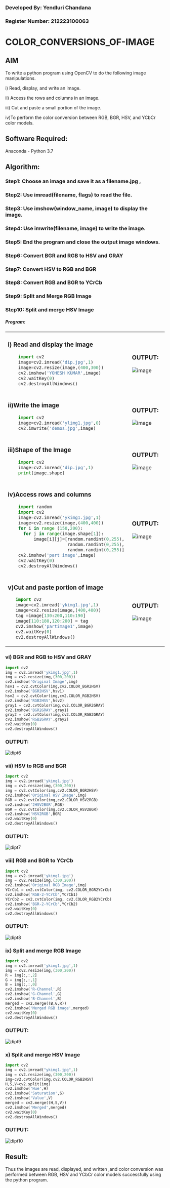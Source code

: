 ### Developed By: Yendluri Chandana
### Register Number: 212223100063

# COLOR_CONVERSIONS_OF-IMAGE
## AIM
To write a python program using OpenCV to do the following image manipulations.

i) Read, display, and write an image.

ii) Access the rows and columns in an image.

iii) Cut and paste a small portion of the image.

iv)To perform the color conversion between RGB, BGR, HSV, and YCbCr color models.


## Software Required:
Anaconda - Python 3.7
## Algorithm:
### Step1: Choose an image and save it as a filename.jpg ,
### Step2: Use imread(filename, flags) to read the file.
### Step3: Use imshow(window_name, image) to display the image.
### Step4: Use imwrite(filename, image) to write the image.
### Step5: End the program and close the output image windows.
### Step6: Convert BGR and RGB to HSV and GRAY
### Step7: Convert HSV to RGB and BGR
### Step8: Convert RGB and BGR to YCrCb
### Step9: Split and Merge RGB Image
### Step10: Split and merge HSV Image

##### Program:

<table>
  <tr>
    <td width=50%>

### i) Read and display the image
```Python
    import cv2
    image=cv2.imread('dip.jpg',1)
    image=cv2.resize(image,(400,300))
    cv2.imshow('YOHESH KUMAR',image)
    cv2.waitKey(0)
    cv2.destroyAllWindows()
``` 
  </td>
  <td>

### OUTPUT:
![image](https://github.com/YendluriChandana/COLOR_CONVERSIONS_OF-IMAGE/assets/139842204/126a22f7-02b1-4047-b618-5a9a47b01632)


  </td>
  </tr>

   <tr>
    <td width=50%>

### ii)Write the image
```Python
    import cv2
    image=cv2.imread('ylimg1.jpg',0)
    cv2.imwrite('demos.jpg',image)
```
  </td>
  <td>

### OUTPUT:
![image](https://github.com/YendluriChandana/COLOR_CONVERSIONS_OF-IMAGE/assets/139842204/aae6b937-f3b8-48aa-8b98-bd80f4123f5b)


  </td>
  </tr>
  <tr>
    <td width=50%>

### iii)Shape of the Image
```Python
    import cv2
    image=cv2.imread('dip.jpg',1)
    print(image.shape)
```
  </td>
  <td>

### OUTPUT:
![image](https://github.com/YendluriChandana/COLOR_CONVERSIONS_OF-IMAGE/assets/139842204/737f0d32-b73a-4330-b64f-8ee6ab7b98aa)


  </td>
  </tr>
  <tr>
    <td>
      
### iv)Access rows and columns
```Python
    import random
    import cv2
    image=cv2.imread('ykimg1.jpg',1)
    image=cv2.resize(image,(400,400))
    for i in range (150,200):
      for j in range(image.shape[1]):
          image[i][j]=[random.randint(0,255),
                       random.randint(0,255),
                       random.randint(0,255)] 
    cv2.imshow('part image',image)
    cv2.waitKey(0)
    cv2.destroyAllWindows()
```
  </td>
  <td width="50%">

### OUTPUT:

![image](https://github.com/YendluriChandana/COLOR_CONVERSIONS_OF-IMAGE/assets/139842204/9b890450-fc9d-4369-96e7-777896f22f9b)

  </td>
  </tr>
  <tr>
    <td width=50%>
      
### v)Cut and paste portion of image

 ```Python
    import cv2
    image=cv2.imread('ykimg1.jpg',1)
    image=cv2.resize(image,(400,400))
    tag =image[130:200,110:190]
    image[110:180,120:200] = tag
    cv2.imshow('partimage1',image)
    cv2.waitKey(0)
    cv2.destroyAllWindows()
```
  </td>
  <td>
    
### OUTPUT:
![image](https://github.com/YendluriChandana/COLOR_CONVERSIONS_OF-IMAGE/assets/139842204/6c58e30f-b9ec-4028-bbd2-46ed28ecb823)

  </td>
  </tr>
</table>

### vi) BGR and RGB to HSV and GRAY
```Python
import cv2
img = cv2.imread('ykimg1.jpg',1)
img = cv2.resize(img,(300,200))
cv2.imshow('Original Image',img)
hsv1 = cv2.cvtColor(img,cv2.COLOR_BGR2HSV)
cv2.imshow('BGR2HSV',hsv1)
hsv2 = cv2.cvtColor(img,cv2.COLOR_RGB2HSV)
cv2.imshow('RGB2HSV',hsv2)
gray1 = cv2.cvtColor(img,cv2.COLOR_BGR2GRAY)
cv2.imshow('BGR2GRAY',gray1)
gray2 = cv2.cvtColor(img,cv2.COLOR_RGB2GRAY)
cv2.imshow('RGB2GRAY',gray2)
cv2.waitKey(0)
cv2.destroyAllWindows()
```

### OUTPUT:
![dipt6](https://github.com/yoheshkumar/COLOR_CONVERSIONS_OF-IMAGE/assets/119393568/2734afbb-5099-4c4b-8e7e-885da24edb1f)


### vii) HSV to RGB and BGR
```Python
import cv2
img = cv2.imread('ykimg1.jpg')
img = cv2.resize(img,(300,200))
img = cv2.cvtColor(img,cv2.COLOR_BGR2HSV)
cv2.imshow('Original HSV Image',img)
RGB = cv2.cvtColor(img,cv2.COLOR_HSV2RGB)
cv2.imshow('2HSV2BGR',RGB)
BGR = cv2.cvtColor(img,cv2.COLOR_HSV2BGR)
cv2.imshow('HSV2RGB',BGR)
cv2.waitKey(0)
cv2.destroyAllWindows()
```

### OUTPUT:
![dipt7](https://github.com/yoheshkumar/COLOR_CONVERSIONS_OF-IMAGE/assets/119393568/3b9576ed-6675-4c56-9f6d-5a8300c4bdd8)

### viii) RGB and BGR to YCrCb
```Python
import cv2
img = cv2.imread('ykimg1.jpg')
img = cv2.resize(img,(300,200))
cv2.imshow('Original RGB Image',img)
YCrCb1 = cv2.cvtColor(img, cv2.COLOR_BGR2YCrCb)
cv2.imshow('RGB-2-YCrCb',YCrCb1)
YCrCb2 = cv2.cvtColor(img, cv2.COLOR_RGB2YCrCb)
cv2.imshow('BGR-2-YCrCb',YCrCb2)
cv2.waitKey(0)
cv2.destroyAllWindows()
```

### OUTPUT:
![dipt8](https://github.com/yoheshkumar/COLOR_CONVERSIONS_OF-IMAGE/assets/119393568/087847af-bf86-434e-a787-cd0f6445b89f)


### ix) Split and merge RGB Image
```Python
import cv2
img = cv2.imread('ykimg1.jpg',1)
img = cv2.resize(img,(300,200))
R = img[:,:,2]
G = img[:,:,1]
B = img[:,:,0]
cv2.imshow('R-Channel',R)
cv2.imshow('G-Channel',G)
cv2.imshow('B-Channel',B)
merged = cv2.merge((B,G,R))
cv2.imshow('Merged RGB image',merged)
cv2.waitKey(0)
cv2.destroyAllWindows()
```

### OUTPUT:
![dipt9](https://github.com/yoheshkumar/COLOR_CONVERSIONS_OF-IMAGE/assets/119393568/dbdcc8c8-3489-48ee-8556-de490cd5a913)


### x) Split and merge HSV Image
```Python
import cv2
img = cv2.imread("ykimg1.jpg",1)
img = cv2.resize(img,(300,200))
img=cv2.cvtColor(img,cv2.COLOR_RGB2HSV)
H,S,V=cv2.split(img)
cv2.imshow('Hue',H)
cv2.imshow('Saturation',S)
cv2.imshow('Value',V)
merged = cv2.merge((H,S,V))
cv2.imshow('Merged',merged)
cv2.waitKey(0)
cv2.destroyAllWindows()
```

### OUTPUT:
![dipt10](https://github.com/yoheshkumar/COLOR_CONVERSIONS_OF-IMAGE/assets/119393568/5d9fc9d8-104b-47a3-8bef-c42e6c156651)


## Result:
Thus the images are read, displayed, and written ,and color conversion was performed between RGB, HSV and YCbCr color models successfully using the python program.







